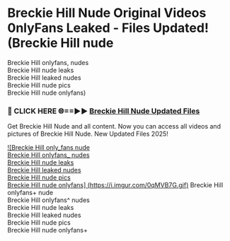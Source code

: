 # Breckie Hill  Nude Original Videos 0nlyFans Leaked - Files Updated! (Breckie Hill  nude<br>

Breckie Hill  onlyfans, nudes<br>
Breckie Hill  nude leaks<br>
Breckie Hill  leaked nudes<br>
Breckie Hill  nude pics<br>
Breckie Hill  nude onlyfans)

<h3>🔴 CLICK HERE 🌐==►► <a href="https://tinyurl.com/leaks-videos" rel="nofollow">Breckie Hill  Nude Updated Files</a></h3>

Get Breckie Hill  Nude and all content. Now you can access all videos and pictures of Breckie Hill  Nude. New Updated Files 2025!

[![Breckie Hill  only_fans nude<br>
Breckie Hill  onlyfans_ nudes<br>
Breckie Hill  nude leaks<br>
Breckie Hill  leaked nudes<br>
Breckie Hill  nude pics<br>
Breckie Hill  nude onlyfans]
(https://i.imgur.com/0qMVB7G.gif)](https://tinyurl.com/leaks-videos)
Breckie Hill  onlyfans+ nude<br>
Breckie Hill  onlyfans^ nudes<br>
Breckie Hill  nude leaks<br>
Breckie Hill  leaked nudes<br>
Breckie Hill  nude pics<br>
Breckie Hill  nude onlyfans+